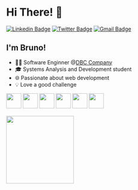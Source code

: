 # Hi There! 👋

[![Linkedin Badge](https://img.shields.io/badge/-LinkedIn-blue?style=flat-square&logo=Linkedin&logoColor=white&link=https://www.linkedin.com/in/fagnerpsantos/)](https://www.linkedin.com/in/bruno-rodrigues-7b7ba7154/)
[![Twitter Badge](https://img.shields.io/badge/-Twitter-1ca0f1?style=flat-square&labelColor=1ca0f1&logo=twitter&logoColor=white&link=https://twitter.com/fagnerpsantos)](https://twitter.com/BRodriiguess_)
[![Gmail Badge](https://img.shields.io/badge/-brunoroliveiira@gmail.com-6633cc?style=flat-square&logo=Gmail&logoColor=white&link=mailto:brunoroliveiira@gmail.com)](mailto:brunoroliveiira@gmail.com)


## I'm Bruno!

- 👩‍💻 Software Enginner @[DBC Company](https://www.dbccompany.com.br/)
- 🎓 Systems Analysis and Development student
- 🌐 Passionate about web development
- 💡 Love a good challenge

<div>
 
<img src="https://cdn.jsdelivr.net/gh/devicons/devicon/icons/php/php-original.svg" width="40" height="40"/>
<img src="https://cdn.jsdelivr.net/gh/devicons/devicon/icons/laravel/laravel-plain-wordmark.svg" width="40" height="40"/> 
<img src="https://cdn.jsdelivr.net/gh/devicons/devicon/icons/javascript/javascript-original.svg" width="40" height="40"/> 
<img src="https://cdn.jsdelivr.net/gh/devicons/devicon/icons/vuejs/vuejs-original-wordmark.svg" width="40" height="40"/>
<img src="https://cdn.jsdelivr.net/gh/devicons/devicon/icons/java/java-original.svg" width="40" height="40"/>
<img src="https://cdn.jsdelivr.net/gh/devicons/devicon/icons/spring/spring-original.svg" width="40" height="40"/>
</dv>
 
<div>
<br>
<a href="https://github.com/brunor31">
<img height="180em" src="https://github-readme-stats.vercel.app/api?username=brunor31&show_icons=true&theme=dracula&include_all_commits=true&count_private=true"/>
</div>
  
 
